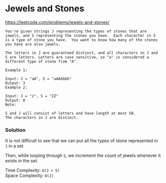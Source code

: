 # Jewels and Stones

https://leetcode.com/problems/jewels-and-stones/

```
You're given strings J representing the types of stones that are jewels, and S representing the stones you have.  Each character in S is a type of stone you have.  You want to know how many of the stones you have are also jewels.

The letters in J are guaranteed distinct, and all characters in J and S are letters. Letters are case sensitive, so "a" is considered a different type of stone from "A".

Example 1:

Input: J = "aA", S = "aAAbbbb"
Output: 3
Example 2:

Input: J = "z", S = "ZZ"
Output: 0
Note:

S and J will consist of letters and have length at most 50.
The characters in J are distinct.
```

### Solution

It is not difficult to see that we can put all the types of stone represented in `J` in a set.

Then, while looping through `S`, we increment the count of jewels whenever it exists in the set.

Time Complexity: `O(J + S)`\
Space Complexity: `O(J)`
